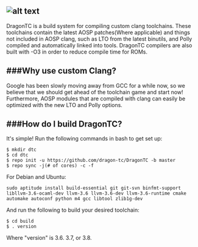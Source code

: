 ![alt text](http://imgur.com/gFcFcZ7.png)
-----------------
DragonTC is a build system for compiling custom clang toolchains. These toolchains contain the latest AOSP patches(Where applicable) and things not included in AOSP clang, such as LTO from the latest binutils, and Polly compiled and automatically linked into tools. DragonTC compilers are also built with -O3 in order to reduce compile time for ROMs.

###Why use custom Clang?
------------------------
Google has been slowly moving away from GCC for a while now, so we believe that we should get ahead of the toolchain game and start now! Furthermore, AOSP modules that are compiled with clang can easily be optimized with the new LTO and Polly options.

###How do I build DragonTC?
---------------------------
It's simple! Run the following commands in bash to get set up:
```
$ mkdir dtc
$ cd dtc
$ repo init -u https://github.com/dragon-tc/DragonTC -b master
$ repo sync -j(# of cores) -c -f
```
For Debian and Ubuntu:
```
sudo aptitude install build-essential git git-svn binfmt-support libllvm-3.6-ocaml-dev llvm-3.6 llvm-3.6-dev llvm-3.6-runtime cmake automake autoconf python m4 gcc libtool zlib1g-dev
```

And run the following to build your desired toolchain:
```
$ cd build
$ . version
```
Where "version" is 3.6. 3.7, or 3.8.

